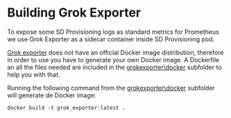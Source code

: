 # Building Grok Exporter

To expose some SD Provisioning logs as standard metrics for Prometheus we use Grok Exporter as a sidecar container inside SD Provisioning pod.

[Grok exporter](https://github.com/fstab/grok_exporter) does not have an official Docker image distribution, therefore in order to use you have to generate your own Docker image. A Dockerfile an all the files needed are included in the [grokexporter\docker](./docker/) subfolder to help you with that.

Running the following command from the [grokexporter\docker](./docker/) subfolder will generate de Docker image:

    docker build -t grok_exporter:latest .
